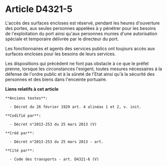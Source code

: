 # Article D4321-5

L'accès des surfaces encloses est réservé, pendant les heures d'ouverture des portes, aux seules personnes appelées à y
pénétrer pour les besoins de l'exploitation du port ainsi qu'aux personnes munies d'une autorisation spéciale et temporaire
délivrée par le directeur du port.

Les fonctionnaires et agents des services publics ont toujours accès aux surfaces encloses pour les besoins de leurs
services.

Les dispositions qui précèdent ne font pas obstacle à ce que le préfet prenne, lorsque les circonstances l'exigent, toutes
mesures nécessaires à la défense de l'ordre public et à la sûreté de l'Etat ainsi qu'à la sécurité des personnes et des biens
dans l'enceinte portuaire.

**Liens relatifs à cet article**

	**Anciens textes**:

	  - Décret du 26 février 1929 art. 4 alinéas 1 et 2, v. init.

	**Codifié par**:

	  - Décret n°2013-253 du 25 mars 2013 (V)

	**Créé par**:

	  - Décret n°2013-253 du 25 mars 2013 - art.

	**Cité par**:

	  - Code des transports - art. D4321-6 (V)

